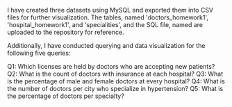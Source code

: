 I have created three datasets using MySQL and exported them into CSV files for further visualization. 
The tables, named 'doctors_homework1', 'hospital_homework1', and 'specialities', and the SQL file, named are uploaded to the repository for reference.

Additionally, I have conducted querying and data visualization for the following five queries:

Q1: Which licenses are held by doctors who are accepting new patients?
Q2: What is the count of doctors with insurance at each hospital?
Q3: What is the percentage of male and female doctors at every hospital?
Q4: What is the number of doctors per city who specialize in hypertension?
Q5: What is the percentage of doctors per specialty?
